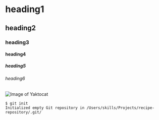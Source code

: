 # heading1
## heading2
### heading3
#### heading4
##### heading5
###### heading6



![Image of Yaktocat](https://octodex.github.com/images/yaktocat.png) 


```
$ git init
Initialized empty Git repository in /Users/skills/Projects/recipe-repository/.git/
```

